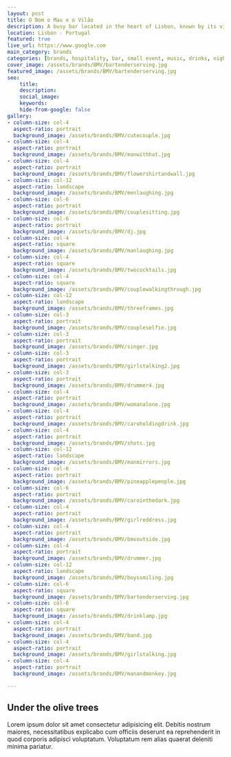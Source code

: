 ```yaml
---
layout: post
title: O Bom o Mau e o Vilão
description: A busy bar located in the heart of Lisbon, known by its vibrant colours and cheerful live music
location: Lisbon - Portugal
featured: true
live_url: https://www.google.com
main_category: brands
categories: [brands, hospitality, bar, small event, music, drinks, nightlife]
cover_image: /assets/brands/BMV/bartenderserving.jpg
featured_image: /assets/brands/BMV/bartenderserving.jpg
seo:
    title:
    description:
    social_image:
    keywords:
    hide-from-google: false 
gallery:
- column-size: col-4
  aspect-ratio: portrait
  background_image: /assets/brands/BMV/cutecouple.jpg
- column-size: col-4
  aspect-ratio: portrait
  background_image: /assets/brands/BMV/manwithhat.jpg
- column-size: col-4
  aspect-ratio: portrait
  background_image: /assets/brands/BMV/flowershirtandwall.jpg
- column-size: col-12
  aspect-ratio: landscape
  background_image: /assets/brands/BMV/menlaughing.jpg
- column-size: col-6
  aspect-ratio: portrait
  background_image: /assets/brands/BMV/couplesitting.jpg
- column-size: col-6
  aspect-ratio: portrait
  background_image: /assets/brands/BMV/dj.jpg
- column-size: col-4
  aspect-ratio: square
  background_image: /assets/brands/BMV/manlaughing.jpg
- column-size: col-4
  aspect-ratio: square
  background_image: /assets/brands/BMV/twococktails.jpg
- column-size: col-4
  aspect-ratio: square
  background_image: /assets/brands/BMV/couplewalkingthrough.jpg
- column-size: col-12
  aspect-ratio: landscape
  background_image: /assets/brands/BMV/threeframes.jpg
- column-size: col-3
  aspect-ratio: portrait
  background_image: /assets/brands/BMV/coupleselfie.jpg
- column-size: col-3
  aspect-ratio: portrait
  background_image: /assets/brands/BMV/singer.jpg
- column-size: col-3
  aspect-ratio: portrait
  background_image: /assets/brands/BMV/girlstalking2.jpg
- column-size: col-3
  aspect-ratio: portrait
  background_image: /assets/brands/BMV/drummer4.jpg
- column-size: col-4
  aspect-ratio: portrait
  background_image: /assets/brands/BMV/womanalone.jpg
- column-size: col-4
  aspect-ratio: portrait
  background_image: /assets/brands/BMV/caroholdingdrink.jpg
- column-size: col-4
  aspect-ratio: portrait
  background_image: /assets/brands/BMV/shots.jpg
- column-size: col-12
  aspect-ratio: landscape
  background_image: /assets/brands/BMV/manmirrors.jpg
- column-size: col-6
  aspect-ratio: portrait
  background_image: /assets/brands/BMV/pineapplepeople.jpg
- column-size: col-6
  aspect-ratio: portrait
  background_image: /assets/brands/BMV/carointhedark.jpg
- column-size: col-4
  aspect-ratio: portrait
  background_image: /assets/brands/BMV/girlreddress.jpg
- column-size: col-4
  aspect-ratio: portrait
  background_image: /assets/brands/BMV/bmvoutside.jpg
- column-size: col-4
  aspect-ratio: portrait
  background_image: /assets/brands/BMV/drummer.jpg
- column-size: col-12
  aspect-ratio: landscape
  background_image: /assets/brands/BMV/boyssmiling.jpg
- column-size: col-6
  aspect-ratio: square
  background_image: /assets/brands/BMV/bartenderserving.jpg
- column-size: col-6
  aspect-ratio: square
  background_image: /assets/brands/BMV/drinklamp.jpg
- column-size: col-4
  aspect-ratio: portrait
  background_image: /assets/brands/BMV/band.jpg
- column-size: col-4
  aspect-ratio: portrait
  background_image: /assets/brands/BMV/girlstalking.jpg
- column-size: col-4
  aspect-ratio: portrait
  background_image: /assets/brands/BMV/manandmonkey.jpg

---
```


## Under the olive trees

Lorem ipsum dolor sit amet consectetur adipisicing elit. Debitis nostrum maiores, necessitatibus explicabo cum officiis deserunt ea reprehenderit in quod corporis adipisci voluptatum. Voluptatum rem alias quaerat deleniti minima pariatur.


